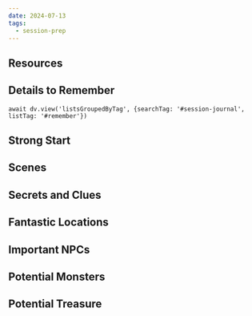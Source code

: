 ```yaml
---
date: 2024-07-13
tags:
  - session-prep
---
```

## Resources


## Details to Remember
```dataviewjs
await dv.view('listsGroupedByTag', {searchTag: '#session-journal', listTag: '#remember'})
```

## Strong Start  


## Scenes  


## Secrets and Clues  


## Fantastic Locations  


## Important NPCs  


## Potential Monsters  


## Potential Treasure  
